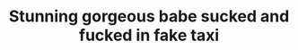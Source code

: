 ---
layout: post
title: Stunning gorgeous babe sucked and fucked in fake taxi
duration: '06:45'
view: 169
rate: 2
video: 'https://flashservice.xvideos.com/embedframe/26061031'
category:
 - gorgeous
 - rough
 - blowjob
 - outdoor
 - stunning
tags: 
 - sucked
 - fucked
priority: 0.9
changefreq: daily
---